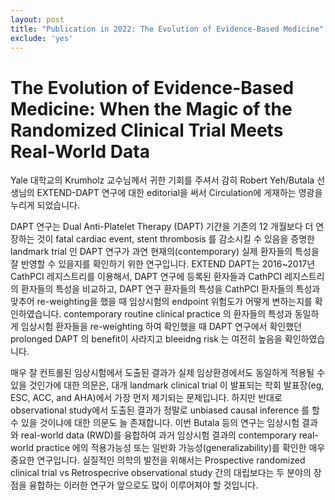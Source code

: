 ```yaml
---
layout: post
title: "Publication in 2022: The Evolution of Evidence-Based Medicine"
exclude: 'yes'
---
```


# The Evolution of Evidence-Based Medicine: When the Magic of the Randomized Clinical Trial Meets Real-World Data

Yale 대학교의 Krumholz 교수님께서 귀한 기회를 주셔서 감히 Robert Yeh/Butala 선생님의 EXTEND-DAPT 연구에 대한 editorial을 써서 Circulation에 게재하는 영광을 누리게 되었습니다.

DAPT 연구는 Dual Anti-Platelet Therapy (DAPT) 기간을 기존의 12 개월보다 더 연장하는 것이 fatal cardiac event, stent thrombosis 를 감소시킬 수 있음을 증명한 landmark trial 인 DAPT 연구가 과연 현재의(contemporary) 실제 환자들의 특성을 잘 반영할 수 있을지를 확인하기 위한 연구입니다. EXTEND DAPT는 2016~2017년 CathPCI 레지스트리를 이용해서, DAPT 연구에 등록된 환자들과 CathPCI 레지스트리의 환자들의 특성을 비교하고, DAPT 연구 환자들의 특성을 CathPCI 환자들의 특성과 맞추어 re-weighting을 했을 때 임상시험의 endpoint 위험도가 어떻게 변하는지를 확인하였습니다. contemporary routine clinical practice 의 환자들의 특성과 동일하게 임상시험 환자들을 re-weighting 하여 확인했을 때 DAPT 연구에서 확인했던 prolonged DAPT 의 benefit이 사라지고 bleeidng risk 는 여전히 높음을 확인하였습니다.

매우 잘 컨트롤된 임상시험에서 도출된 결과가 실제 임상환경에서도 동일하게 적용될 수 있을 것인가에 대한 의문은, 대개 landmark clinical trial 이 발표되는 학회 발표장(eg, ESC, ACC, and AHA)에서 가장 먼저 제기되는 문제입니다. 하지만 반대로 observational study에서 도출된 결과가 정말로 unbiased causal inference 를 할 수 있을 것이냐에 대한 의문도 늘 존재합니다. 이번 Butala 등의 연구는 임상시험 결과와 real-world data (RWD)를 융합하여 과거 임상시험 결과의 contemporary real-world practice 에의 적용가능성 또는 일반화 가능성(generalizability)를 확인한 매우 중요한 연구입니다. 실질적인 의학의 발전을 위해서는 Prospective randomized clinical trial vs Retrospecrive observational study 간의 대립보다는 두 분야의 장점을 융합하는 이러한 연구가 앞으로도 많이 이루어져야 할 것입니다. 
